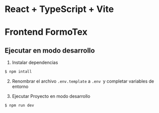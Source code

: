 # React + TypeScript + Vite

# Frontend FormoTex

## Ejecutar en modo desarrollo


1. Instalar dependencias
```Bash
$ npm intall
```
2. Renombrar el archivo `.env.template` a `.env `y completar variables de entorno

3. Ejecutar Proyecto en modo desarrollo
```Bash
$ npm run dev
```

